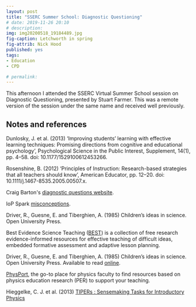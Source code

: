 ```yaml
---
layout: post
title: "SSERC Summer School: Diagnostic Questioning"
# date: 2019-11-26 20:10
# description: 
img: img20200518_19184489.jpg
fig-caption: Letchworth in spring
fig-attrib: Nick Hood
published: yes
tags:
- Education
- CPD

# permalink:
---
```

This afternoon I attended the SSERC Virtual Summer School session on Diagnostic Questioning, presented by Stuart Farmer. This was a remote version of the session under the same name and received well previously.

## Notes and references
Dunlosky, J. et al. (2013) ‘Improving students’ learning with effective learning techniques: Promising directions from cognitive and educational psychology’, Psychological Science in the Public Interest, Supplement, 14(1), pp. 4–58. doi: 10.1177/1529100612453266.

Rosenshine, B. (2012) ‘Principles of Instruction: Research-based strategies that all teachers should know’, American Educator, pp. 12–20. doi: 10.1111/j.1467-8535.2005.00507.x.

Craig Barton's [diagnostic questions website](https://diagnosticquestions.com/).

IoP Spark [misconceptions](https://spark.iop.org/misconceptions).

Driver, R., Guesne, E. and Tiberghien, A. (1985) Children’s ideas in science. Open University Press.

Best Evidence Science Teaching ([BEST](https://www.stem.org.uk/best-evidence-science-teaching)) is a collection of free research evidence-informed resources for effective teaching of difficult ideas, embedded formative assessment and adaptive lesson planning.

Driver, R., Guesne, E. and Tiberghien, A. (1985) Children’s ideas in science. Open University Press. Available to read [online](https://epdf.pub/childrens-ideas-in-science.html).

[PhysPort](https://www.physport.org/), the go-to place for physics faculty to find resources based on physics education research (PER) to support your teaching. 

Hieggelke, C. J. et al. (2013) [TIPERs : Sensemaking Tasks for Introductory Physics](https://www.amazon.co.uk/TIPERs-Sensemaking-Introductory-Educational-Innovation/dp/0132854589)